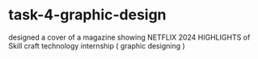 # task-4-graphic-design
designed a cover of a magazine showing NETFLIX 2024 HIGHLIGHTS of Skill craft technology internship ( graphic designing )
